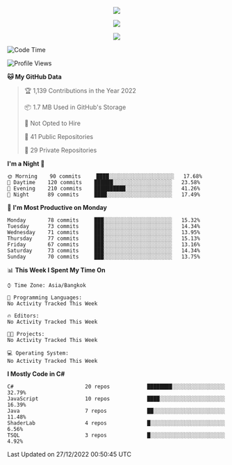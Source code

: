 <p align="center">
  <a href="say-hi.gif"> 
    <img align="center" src="say-hi.gif"/>
  </a>
</p>
<p align="center">
  <a href="https://github.com/htthinh1999">
    <img align="center" src="https://github-readme-stats-kappa-pink.vercel.app/api?username=htthinh1999&show_icons=true&count_private=true&theme=dracula"/>
  </a>
</p>
<p align="center">
  <a href="https://github.com/htthinh1999">
    <img src="https://github-readme-stats-kappa-pink.vercel.app/api/top-langs/?username=htthinh1999&layout=compact&langs_count=6&count_private=true&hide=tsql,hlsl,glsl,shaderlab&theme=dracula"/>
  </a>
</p>

<!--START_SECTION:waka-->
![Code Time](http://img.shields.io/badge/Code%20Time-0%20secs-blue)

![Profile Views](http://img.shields.io/badge/Profile%20Views-0-blue)

**🐱 My GitHub Data** 

> 🏆 1,139 Contributions in the Year 2022
 > 
> 📦 1.7 MB Used in GitHub's Storage 
 > 
> 🚫 Not Opted to Hire
 > 
> 📜 41 Public Repositories 
 > 
> 🔑 29 Private Repositories  
 > 
**I'm a Night 🦉** 

```text
🌞 Morning    90 commits     ████░░░░░░░░░░░░░░░░░░░░░   17.68% 
🌆 Daytime    120 commits    ██████░░░░░░░░░░░░░░░░░░░   23.58% 
🌃 Evening    210 commits    ██████████░░░░░░░░░░░░░░░   41.26% 
🌙 Night      89 commits     ████░░░░░░░░░░░░░░░░░░░░░   17.49%

```
📅 **I'm Most Productive on Monday** 

```text
Monday       78 commits     ███░░░░░░░░░░░░░░░░░░░░░░   15.32% 
Tuesday      73 commits     ███░░░░░░░░░░░░░░░░░░░░░░   14.34% 
Wednesday    71 commits     ███░░░░░░░░░░░░░░░░░░░░░░   13.95% 
Thursday     77 commits     ███░░░░░░░░░░░░░░░░░░░░░░   15.13% 
Friday       67 commits     ███░░░░░░░░░░░░░░░░░░░░░░   13.16% 
Saturday     73 commits     ███░░░░░░░░░░░░░░░░░░░░░░   14.34% 
Sunday       70 commits     ███░░░░░░░░░░░░░░░░░░░░░░   13.75%

```


📊 **This Week I Spent My Time On** 

```text
⌚︎ Time Zone: Asia/Bangkok

💬 Programming Languages: 
No Activity Tracked This Week

🔥 Editors: 
No Activity Tracked This Week

🐱‍💻 Projects: 
No Activity Tracked This Week

💻 Operating System: 
No Activity Tracked This Week

```

**I Mostly Code in C#** 

```text
C#                       20 repos            ████████░░░░░░░░░░░░░░░░░   32.79% 
JavaScript               10 repos            ████░░░░░░░░░░░░░░░░░░░░░   16.39% 
Java                     7 repos             ██░░░░░░░░░░░░░░░░░░░░░░░   11.48% 
ShaderLab                4 repos             █░░░░░░░░░░░░░░░░░░░░░░░░   6.56% 
TSQL                     3 repos             █░░░░░░░░░░░░░░░░░░░░░░░░   4.92%

```



 Last Updated on 27/12/2022 00:50:45 UTC
<!--END_SECTION:waka-->
